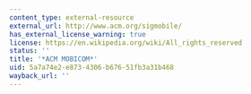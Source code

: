 ```yaml
---
content_type: external-resource
external_url: http://www.acm.org/sigmobile/
has_external_license_warning: true
license: https://en.wikipedia.org/wiki/All_rights_reserved
status: ''
title: '*ACM MOBICOM*'
uid: 5a7a74e2-e873-4306-b676-51fb3a31b468
wayback_url: ''
---
```

